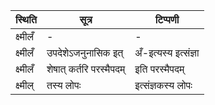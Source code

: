 | स्थिति | सूत्र | टिप्पणी |
| ----- | ------- | ------ |
| क्ष्मीलँ | - | - |
| क्ष्मीलँ | उपदेशेऽजनुनासिक इत् | अँ-इत्यस्य इत्संज्ञा |
| क्ष्मीलँ | शेषात् कर्तरि परस्मैपदम् | इति परस्मैपदम् |
| क्ष्मील् | तस्य लोपः | इत्संज्ञकस्य लोपः |
